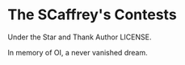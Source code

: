 # The SCaffrey's Contests

Under the Star and Thank Author LICENSE.

In memory of OI, a never vanished dream.